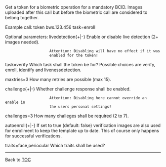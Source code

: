 Get a token for a biometric operation for a mandatory BCID. Images uploaded
after this call but before the biometric call are considered to belong together.

Example call: token bws.123.456 task=enroll

Optional parameters:
   livedetection{+|-}   Enable or disable live detection (2+ images needed).

                        Attention: Disabling will have no effect if it was
                        enabled for the token!

   task=verify          Which task shall the token be for? Possible choices are
                        verify, enroll, identify and livenessdetection.

   maxtries=3           How many retries are possible (max 15).

   challenge{+|-}       Whether challenge response shall be enabled.

                        Attention: Disabling here cannot override an enable in
                        the users personal settings!

   challenges=3         How many challeges shall be required (2 to 7).

   autoenroll{+|-}      If set to true (default: false) verification images are
                        also used for enrollment to keep the template up to
                        date. This of course only happens for successful
                        verifications.

   traits=face,periocular Which traits shall be used?

---

Back to [TOC](./toc.md)